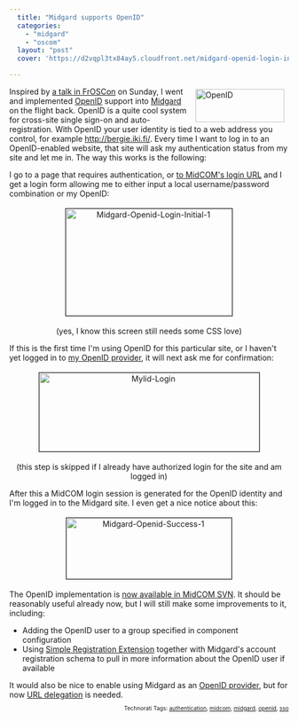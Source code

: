 ```yaml
---
  title: "Midgard supports OpenID"
  categories: 
    - "midgard"
    - "oscom"
  layout: "post"
  cover: 'https://d2vqpl3tx84ay5.cloudfront.net/midgard-openid-login-initial-1.jpg'

---
```

<img src="https://d2vqpl3tx84ay5.cloudfront.net/OpenID.jpg" height="60" width="160" border="0" align="right" hspace="8" vspace="4" alt="OpenID" title="OpenID" style="float: right;" />
Inspired by <a href="http://froscon.phpugdo.de/">a talk in FrOSCon</a> on Sunday, I went and implemented <a href="http://en.wikipedia.org/wiki/OpenID">OpenID</a> support into <a href="http://www.midgard-project.org/">Midgard</a> on the flight back. OpenID is a quite cool system for cross-site single sign-on and auto-registration. With OpenID your user identity is tied to a web address you control, for example  <a href="http://bergie.iki.fi/">http://bergie.iki.fi/</a>. Every time I want to log in to an OpenID-enabled website, that site will ask my authentication status from my site and let me in. The way this works is the following:

I go to a page that requires authentication, or <a href="http://www.midgard-project.org/documentation/logging-into-midcom/">to MidCOM's login URL</a> and I get a login form allowing me to either input a local username/password combination or my OpenID:
<p style="text-align:center;"><img src="https://d2vqpl3tx84ay5.cloudfront.net/midgard-openid-login-initial-1.jpg" height="193" width="300" border="1" hspace="4" vspace="4" alt="Midgard-Openid-Login-Initial-1" /></p><p style="text-align:center;">(yes, I know this screen still needs some CSS love)</p>If this is the first time I'm using OpenID for this particular site, or I haven't yet logged in to <a href="http://signup.mylid.net/signup/">my OpenID provider</a>, it will next ask me for confirmation:
<p style="text-align:center;"><img src="https://d2vqpl3tx84ay5.cloudfront.net/mylid-login.jpg" height="142" width="397" border="1" hspace="4" vspace="4" alt="Mylid-Login" /></p><p style="text-align:center;">(this step is skipped if I already have authorized login for the site and am logged in)</p>After this a MidCOM login session is generated for the OpenID identity and I'm logged in to the Midgard site. I even get a nice notice about this:
<p style="text-align:center;"><img src="https://d2vqpl3tx84ay5.cloudfront.net/midgard-openid-success-1.jpg" height="110" width="298" border="1" hspace="4" vspace="4" alt="Midgard-Openid-Success-1" /></p>The OpenID implementation is <a href="http://trac.midgard-project.org/browser/trunk/midcom/net.nemein.openid">now available in MidCOM SVN</a>. It should be reasonably useful already now, but I will still make some improvements to it, including:

<ul><li>Adding the OpenID user to a group specified in component configuration</li><li>Using <a href="http://openid.net/specs/openid-simple-registration-extension-1_1-01.html">Simple Registration Extension</a> together with Midgard's account registration schema to pull in more information about the OpenID user if available</li></ul>It would also be nice to enable using Midgard as an <a href="http://openid.net/wiki/index.php/Run_your_own_identity_server">OpenID provider</a>, but for now <a href="http://www.openidenabled.com/openid/use-your-own-url-as-an-openid">URL delegation</a> is needed.

<p style="text-align:right;font-size:10px;">Technorati Tags: <a href="http://www.technorati.com/tag/authentication" rel="tag">authentication</a>, <a href="http://www.technorati.com/tag/midcom" rel="tag">midcom</a>, <a href="http://www.technorati.com/tag/midgard" rel="tag">midgard</a>, <a href="http://www.technorati.com/tag/openid" rel="tag">openid</a>, <a href="http://www.technorati.com/tag/sso" rel="tag">sso</a></p>
